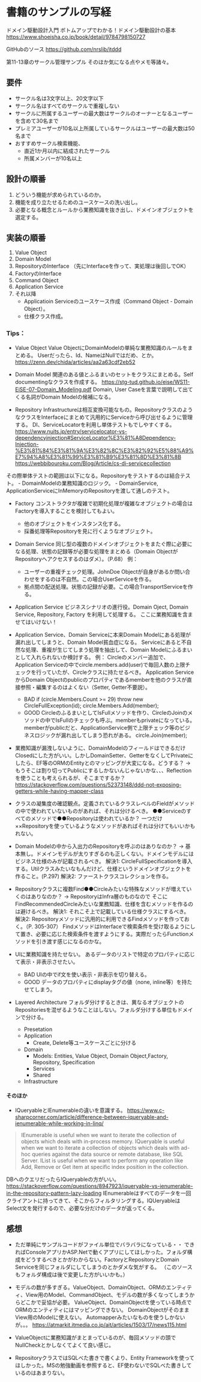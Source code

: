 ﻿# 書籍のサンプルの写経
ドメイン駆動設計入門 ボトムアップでわかる！ドメイン駆動設計の基本
https://www.shoeisha.co.jp/book/detail/9784798150727

GitHubのソース
https://github.com/nrslib/itddd

第11-13章のサークル管理サンプル
そのほか気になる点やメモ等諸々。

## 要件
- サークル名は3文字以上、20文字以下
- サークル名はすべてのサークルで重複しない
- サークルに所属するユーザーの最大数はサークルのオーナーとなるユーザーを含めて30名まで
- プレミアユーザーが10名以上所属しているサークルはユーザーの最大数は50名まで
- おすすめサークル検索機能、
    - 直近1か月以内に結成されたサークル
    - 所属メンバーが10名以上

## 設計の順番
1. どういう機能が求められているのか。
2. 機能を成り立たせるためのユースケースの洗い出し。
3. 必要となる概念とルールから業務知識を抜き出し、ドメインオブジェクトを選定する。

## 実装の順番
1. Value Object
2. Domain Model
3. RepositoryのInterface     （先にInterfaceを作って、実処理は後回しでOK）
4. FactoryのInterface
5. Command Object
6. Application Service
7. それ以降
	- Applicatioin Serviceのユースケース作成（Command Object - Domain Object）。
	- 仕様クラス作成。

### Tips：
- Value Object
Value ObjectにDomainModelの単純な業務知識のルールをまとめる。
Userだったら、Id、NameはNullではだめ、とか。
https://zenn.dev/chida/articles/aa2a63cdf2eb52

- Domain Model
関連のある値とふるまいのセットをクラスにまとめる。Self documentingなクラスを作成する。
https://stg-tud.github.io/eise/WS11-EiSE-07-Domain_Modeling.pdf
Domain, User Caseを言葉で説明して出てくる名詞がDomain Modelの候補になる。

- Repository
Infrastructureは相互変換可能なもの。RepositoryクラスのようなクラスをInterfaceにまとめて汎用的にServiceから呼び出せるように管理する。
DI、ServiceLocatorを利用し単体テストもでしやすくする。
https://www.nuits.jp/entry/servicelocator-vs-dependencyinjection#ServiceLocator%E3%81%A8Dependency-Injection-%E3%81%84%E3%81%9A%E3%82%8C%E3%82%92%E5%88%A9%E7%94%A8%E3%81%99%E3%81%B9%E3%81%8D%E3%81%8B
https://webbibouroku.com/Blog/Article/cs-di-servicecollection

その際単体テストの範囲は以下になる。Repositoryをテストするのは結合テスト。
	- DomainModelの業務知識のロジック。
	- DomainService, ApplicationServiceにInMemoryのRepositoryを渡して通しのテスト。

- Factory
コンストラクタが複雑で初期化処理が複雑なオブジェクトの場合はFactoryを導入することを検討してもよい。
	- 他のオブジェクトをインスタンス化する。
	- 採番処理等Repositoryを見に行くようなオブジェクト。

- Domain Service
同じ型の複数のドメインオブジェクトをまたぐ際に必要になる処理、状態の記録等が必要な処理をまとめる（Domain ObjectがRepositoryへアクセスするのはダメ）。（P.68）
例：
	- ユーザーの重複チェック処理。JohnDoe Objectが自身があるか問い合わせをするのは不自然。この場合UserServiceを作る。
	- 拠点間の配送処理。状態の記録が必要。この場合TransportServiceを作る。

- Application Service
ビジネスシナリオの進行役。Domain Oject, Domain Service, Repository, Factory を利用して処理する。
ここに業務知識を含ませてはいけない！

- Application Service、Domain Serviceに本来Domain Modelにある処理が漏れ出してしまうと、Domain Model貧血症になる。
Serviceにあると不自然な処理、重複が生じてしまう処理を抽出して、Domain Modelにふるまいとして入れられないか検討する。
例：
Circleのメンバー追加で、Application Serviceの中でcircle.members.add(user)で毎回人数の上限チェックを行っていたが、Circleクラスに持たせるべき。
Application ServiceからDomain Objectのpublicのプロパティであるmemberを他のクラスが直接参照・編集するのはよくない（Setter, Getter不要説）。
	- BAD
	if (circle.Members.Count >= 29) throw new CircleFullException(id);
	circle.Members.Add(member);
	- GOOD
	CircleのふるまいとしてIsFullメソッドを作り、CircleのJoinのメソッドの中でIsFullのチェックも呼ぶ。memberもprivateになっている。
	memberがpublicだと、ApplicationService側で上限チェック等のビジネスロジックが漏れ出してしまう恐れがある。
	circle.Join(member);

- 業務知識が漏洩しないように、DomainModelのフィールドはできるだけClosedにした方がいい。しかしDomainSetter、GetterをなくしてPrivateにしたら、EF等のORMのEntityとのマッピングが大変になる。どうする？
→もうそこは割り切ってPublicにするしかないんじゃないかな、、、Reflectionを使うことも考えられるが、そこまでするか？
https://stackoverflow.com/questions/52373148/ddd-not-exposing-getters-while-having-mapper-class

- クラスの凝集度の確認観点。定義されているクラスレベルのFieldがメソッドの中で使われていないものがあれば、それは分けるべき。
●●Serviceのすべてのメソッドで●●Repositoryは使われているか？
一つだけ××Repositoryを使っているようなメソッドがあればそれは分けてもいいかもれない。

- Domain Modelの中から入出力のRepositoryを呼ぶのはありなのか？
→ 基本無し。ドメインモデルが太りすぎるのも正しくない。ドメインモデルにはビジネス仕様のみが記載されるべき。
解決1: CircleFullSpecificationを導入する。Utilクラスみたいなもんだけど、仕様というドメインオブジェクトを作ること。(P.297)
解決2: ファーストクラスコレクションを作る。

- Repositoryクラスに複数Find●●Circleみたいな特殊なメソッドが増えていくのはありなのか？
→ RepositoryはInfra層のものなので そこにFindRecommendedCircleみたいな業務知識、仕様を含むメソッドを作るのは避けるべき。
解決1: それこそ上で記載している仕様クラスにするべき。
解決2: Repositoryメソッドに汎用的に利用できるFindメソッドを作っておく。（P. 305-307）
FindメソッドはInterfaceで検索条件を受け取るようにして置き、必要に応じた検索条件を渡すようにする。実際だったらFunctionメソッドを引き渡す感じになるのかな。

- UIに業務知識を持たせない。
あるデータのリストで特定のプロパティに応じて表示・非表示させたい。
	- BAD
	UIの中でif文を使い表示・非表示を切り替える。
	- GOOD
	データのプロパティにdisplayタグの値（none, inline等）を持たせてしまう。

- Layered Architecture
フォルダ分けするときは、異なるオブジェクトのRepositoriesを混ぜるようなことはしない。フォルダ分けする単位もドメインで分ける。
	- Presetation
	- Application
		- Create, Delete等ユースケースごとに分ける
	- Domain
		- Models: Entities, Value Object, Domain Object,Factory, Repository, Specification
		- Services
		- Shared
	- Infrastructure

#### そのほか
- IQueryableとIEnumerableの違いを意識する。
https://www.c-sharpcorner.com/article/difference-between-iqueryable-and-ienumerable-while-working-in-linq/
> IEnumerable is useful when we want to iterate the collection of objects which deals with in-process memory.
> IQueryable is useful when we want to iterate a collection of objects which deals with ad-hoc queries against the data source or remote database, like SQL Server.
> IList is useful when we want to perform any operation like Add, Remove or Get item at specific index position in the collection.

DBへのクエリだったらIQueryableの方がいい。
https://stackoverflow.com/questions/8947923/iqueryable-vs-ienumerable-in-the-repository-pattern-lazy-loading
IEnumerableはすべてのデータを一回クライアントに持ってきて、そこからフィルタリングする。IQUeryableはSelect文を発行するので、必要な分だけのデータが返ってくる。


## 感想
- ただ単純にサンプルコードがファイル単位でバラバラになっている・・
できればConsoleアプリかASP.Netで動くアプリにしてほしかった。フォルダ構成をどうするべきとかがわからない。FactoryとRepositoryとDomain Serviceを同じフォルダにしてしまうのとかダメな気がする。
（このソースもフォルダ構成は後で変更した方がいいかも。）

- モデルの数が多すぎる。ValueObject、DomainObject、ORMのエンティティ、View用のModel、CommandObject、モデルの数が多くなってしまうからどこかで妥協が必要。
ValueObject、DomainObjectを使っている時点でORMのエンティティにはマッピングできない。
DomainObjectがそのままView用のModelに使えない。
Automapperみたいなものを使うしかないが。。。
https://atmarkit.itmedia.co.jp/ait/articles/1503/17/news115.html

- ValueObjectに業務知識がまとまっているのが、毎回メソッドの頭でNullCheckとかしなくてよくて良い感じ。

- RepositoryクラスではSQLべた書きで書くより、Entity Frameworkを使ってほしかった。MSの勉強動画を参照すると、EF使わないでSQLべた書きしているのはあまりない。
